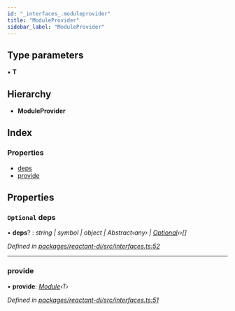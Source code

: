 ```yaml
---
id: "_interfaces_.moduleprovider"
title: "ModuleProvider"
sidebar_label: "ModuleProvider"
---
```


## Type parameters

▪ **T**

## Hierarchy

* **ModuleProvider**

## Index

### Properties

* [deps](_interfaces_.moduleprovider.md#optional-deps)
* [provide](_interfaces_.moduleprovider.md#provide)

## Properties

### `Optional` deps

• **deps**? : *string | symbol | object | Abstract‹any› | [Optional](../classes/_optional_.optional.md)‹›[]*

*Defined in [packages/reactant-di/src/interfaces.ts:52](https://github.com/unadlib/reactant/blob/02f8f232/packages/reactant-di/src/interfaces.ts#L52)*

___

###  provide

• **provide**: *[Module](_interfaces_.module.md)‹T›*

*Defined in [packages/reactant-di/src/interfaces.ts:51](https://github.com/unadlib/reactant/blob/02f8f232/packages/reactant-di/src/interfaces.ts#L51)*
